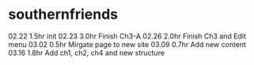 # southernfriends

02.22	1.5hr		init
02.23	3.0hr		Finish Ch3-A
02.26	2.0hr		Finish Ch3 and Edit menu
03.02	0.5hr		Mirgate page to new site
03.09	0.7hr		Add new content
03.16	1.8hr		Add ch1, ch2, ch4 and new structure
